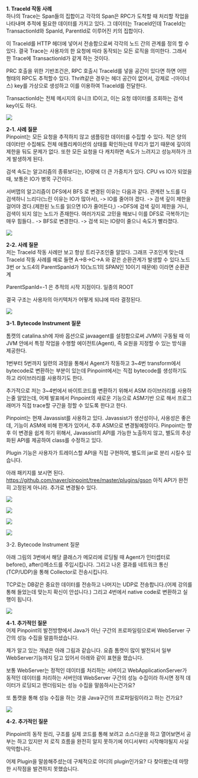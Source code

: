 **1. TraceId 작동 사례**<br> 
하나의 Trace는 Span들의 집합이고 각각의 Span은 RPC가 도착할 때 처리할 작업을 나타내며 추적에 필요한 데이터를 가지고 있다. 그 데이터는 TraceId인데 TraceId는 TransactionId와 SpanId, ParentId로 이루어진 키의 집합이다. 

이 TraceId를 HTTP 헤더에 넣어서 전송함으로써 각각의 노드 간의 관계를 정의 할 수 있다. 결국 Trace는 사용자의 한 요청에 따라 동작되는 모든 로직을 의미한다. 그래서 한 Trace에 TransactionId가 같게 하는 것이다. 

PRC 호출을 위한 기반조건은, RPC 호출시 TraceId를 넣을 공간이 있다면 하면 어떤 형태의 RPC도 추적할수 있다. Thrift같은 경우는 헤더 공간이 없어서, 강제로 -(마이너스) key를 가상으로 생성하고 이를 이용하여 TraceId를 전달한다.

TransactionId는 전체 메시지의 유니크 ID이고, 이는 요청 데이터를 조회하는 검색 key이도 하다.


![](pinpoint정리1.PNG)

**2-1. 사례 질문**<br>
Pinpoint는 모든 요청을 추적하지 않고 샘플링한 데이터를 수집할 수 있다. 적은 양의 데이터만 수집해도 전체 애플리케이션의 상태를 확인하는데 무리가 없기 때문에 깊이의 제한을 둬도 문제가 없다. 또한 모든 요청을 다 캐치하면 속도가 느려지고 성능저하가 크게 발생하게 된다.

검색 속도는 알고리즘의 종류보다는, IO량에 더 큰 가중치가 있다. CPU vs IO가 되었을때, 보통은 IO가 병목 구간이다. 

서버맵의 알고리즘이 DFS에서 BFS 로 변경된 이유는 다음과 같다.
관계련 노드를 다 검색하니 느리다(느린 이유는 IO가 많아서), -> IO를 줄어야 겠다.
-> 검색 깊이 제한을 걸어야 겠다.(제한된 노드를 읽으면 IO가 줄어든다,) ->DFS에 검색 깊이 제한을 거니, 검색이 되지 않는 노드가 존재한다. 여러가지로 고민을 해보니 이를 DFS로 극복하기는 매우 힘들다..
-> BFS로 변경한다. -> 검색 되는 IO량이 줄으니 속도가 빨라졌다.

![](pinpoint정리2.PNG)

**2-2. 사례 질문**<br>
저는 TraceId 작동 사례만 보고 항상 트리구조인줄 알았다. 그래프 구조인게 맞는데 TraceId 작동 사례를 예로 들면 A->B->C->A 와 같은  순환관계가 발생할 수 있다.노드3번 or 노드4의 ParentSpanId가 10(노드1의 SPAN인 10이기 때문에) 이라면 순환관계

ParentSpanId=-1 은 추적의 시작 지점이다. 일종의 ROOT

결국 구조는 사용자의 아키텍처가 어떻게 되냐에 따라 결정된다. 

![](pinpoint정리3.PNG)

**3-1. Bytecode Instrument 질문** <br>

톰캣의 catalina.sh에 자바 옵션으로 javaagent를 설정함으로써 JVM이 구동될 때 이 JVM 안에서 특정 작업을 수행할 에이전트(Agent), 즉 요원을 지정할 수 있는 방식을 제공한다. 

1번부터 5번까지 일련의 과정을 통해서 Agent가 작동하고 3~4번 transform에서 bytecode로 변환하는 부분이 있는데 Pinpoint에서는 직접 bytecode를 생성하기도 하고 라이브러리를 사용하기도 한다.

추가적으로 저는 3~4번에서 바이트코드를 변환하기 위해서 ASM 라이브러리를 사용하는줄 알았는데, 어제 발표에서 Pinpoint의 새로운 기능으로 ASM기반 으로 해서 프로그래머가 직접 trace할 구간을 정할 수 있도록 한다고 한다. 

 Pinpoint는 현재 Javassist를 사용하고 있다.
Javassist가 생산성이나, 사용성은 좋은데, 기능이 ASM에 비해 한계가 있어서, 추후 ASM으로 변경될예정이다.
Pinpoint는 향후 이 변경을 쉽게 하기 위해서, Javassist의 API를 가능한 노출하지 않고, 별도의 추상화된 API를 제공하여 class를 수정하고 있다.

Plugin 기능은 사용자가 트레이스할 API을 직접 구현하여, 별도의 jar로 분리 시킬수 있습니다.

아래 패키지를 보시면 된다.
https://github.com/naver/pinpoint/tree/master/plugins/gson
아직 API가 완전히 고정된게 아니라. 추가로 변경될수 있다.

![](pinpoint정리4.PNG)

![](pinpoint정리5.PNG)

![](pinpoint정리6.PNG)

![](pinpoint정리7.PNG)

3-2. Bytecode Instrument 질문

아래 그림의 3번에서 해당 클래스가 메모리에 로딩될 때 Agent가 인터셉터로 before(), after()메소드를 주입시킵니다. 그리고 나온 결과를 네트워크 통신(TCP/UDP)을 통해 Collector로 전송시킵니다. 



TCP로는 DB같은 중요한 데이터를 전송하고 나머지는 UDP로 전송합니다.(어제 강의를 통해 들었는데 맞는지 확신이 안섭니다.) 그리고 4번에서 native code로 변환하고 실행이 됩니다. 

![](pinpoint정리8.PNG)

**4-1. 추가적인 질문**<br>
어제 Pinpoint의 발전방향에서 Java가 아닌 구간의 프로파일링으로써 WebServer 구간의 성능 수집을 말씀하셨습니다. 

제가 알고 있는 개념은 아래 그림과 같습니다. 요즘 톰캣이 많이 발전되서 일부 WebServer기능까지 담고 있어서 아래와 같이 표현을 했습니다. 

보통 WebServer는 정적인 데이터를 처리하는 서버이고 WebApplicationServer가 동적인 데이터를 처리하는 서버인데 WebServer 구간의 성능 수집이라 하시면 정적 데이터가 로딩되고 렌더링되는 성능 수집을 말씀하시는건가요?

또 톰캣을 통해 성능 수집을 하는 것을 Java구간의 프로파일링이라고 하는 건가요?

![](pinpoint질문1.PNG)

**4-2. 추가적인 질문**

Pinpoint의 동작 원리, 구조를 실제 코드를 통해 보려고 소스다운을 하고 열어보면서 공부는 하고 있지만 저 로직 흐름을 완전히 알지 못하기에 어디서부터 시작해야될지 사실 막막합니다. 

어제 Plugin을 말씀해주셨는데 구체적으로 어디의 plugin인가요? 다 찾아봤는데 마땅한 시작점을 발견하지 못했습니다. 